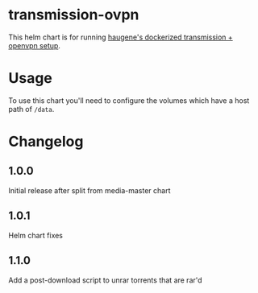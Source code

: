 # transmission-ovpn

This helm chart is for running [haugene's dockerized transmission + openvpn setup](https://github.com/haugene/docker-transmission-openvpn).


# Usage

To use this chart you'll need to configure the volumes which have a host path of `/data`.


# Changelog

## 1.0.0

Initial release after split from media-master chart

## 1.0.1

Helm chart fixes

## 1.1.0

Add a post-download script to unrar torrents that are rar'd
